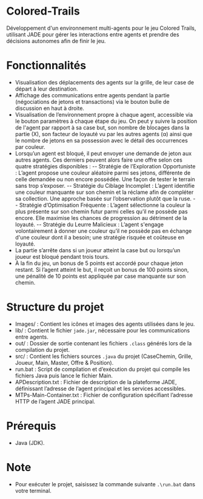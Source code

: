 # Colored-Trails
Développement d'un environnement multi-agents pour le jeu Colored Trails, utilisant JADE pour gérer les interactions entre agents et prendre des décisions autonomes afin de finir le jeu.

# Fonctionnalités 
- Visualisation des déplacements des agents sur la grille, de leur case de départ à leur destination.
- Affichage des communications entre agents pendant la partie (négociations de jetons et transactions) via le bouton bulle de discussion en haut à droite.
- Visualisation de l’environnement propre à chaque agent, accessible via le bouton paramètres à chaque étape du jeu. On peut y suivre la position de l'agent par rapport à sa case but, son nombre de blocages dans la partie (X), son facteur de loyauté vu par les autres agents (α) ainsi que le nombre de jetons en sa possession avec le détail des occurrences par couleur.
- Lorsqu’un agent est bloqué, il peut envoyer une demande de jeton aux autres agents. Ces derniers peuvent alors faire une offre selon ces quatre stratégies disponibles :
-- Stratégie de l’Exploration Opportuniste : L’agent propose une couleur aléatoire parmi ses jetons, différente de celle demandée ou non encore possédée. Une façon de tester le terrain sans trop s’exposer.
-- Stratégie du Ciblage Incomplet : L’agent identifie une couleur manquante sur son chemin et la réclame afin de compléter sa collection. Une approche basée sur l’observation plutôt que la ruse.
-- Stratégie d’Optimisation Fréquente : L’agent sélectionne la couleur la plus présente sur son chemin futur parmi celles qu’il ne possède pas encore. Elle maximise les chances de progression au détriment de la loyauté.
-- Stratégie du Leurre Malicieux : L’agent s'engage volontairement à donner une couleur qu’il ne possède pas en échange d'une couleur dont il a besoin; une stratégie risquée et coûteuse en loyauté.
- La partie s’arrête dans si un joueur atteint la case but ou lorsqu’un joueur est bloqué pendant trois tours.
- À la fin du jeu, un bonus de 5 points est accordé pour chaque jeton restant. Si l’agent atteint le but, il reçoit un bonus de 100 points sinon, une pénalité de 10 points est appliquée par case manquante sur son chemin.

# Structure du projet
- Images/ : Contient les icônes et images des agents utilisées dans le jeu.
- lib/ : Contient le fichier `jade.jar`, nécessaire pour les communications entre agents.
- out/ : Dossier de sortie contenant les fichiers `.class` générés lors de la compilation du projet.
- src/ : Contient les fichiers sources `.java` du projet (CaseChemin, Grille, Joueur, Main, Master, Offre & Position).
- run.bat : Script de compilation et d’exécution du projet qui compile les fichiers Java puis lance le fichier Main.
- APDescription.txt : Fichier de description de la plateforme JADE, définissant l’adresse de l’agent principal et les services accessibles.
- MTPs-Main-Container.txt : Fichier de configuration spécifiant l’adresse HTTP de l’agent JADE principal.

# Prérequis
- Java (JDK).

# Note
- Pour exécuter le projet, saisissez la commande suivante `.\run.bat` dans votre terminal.